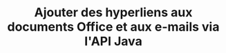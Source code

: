 ---
############################# Static ############################
layout: "auto-gen-gist"
draft: false
path: "fr/assembly/java/hyperlink/pdf/"
otherformats: HTML XPS TIFF MHTML TXT XAML EPUB SVG PS PCL XML OTT OXPS MD POT OTP DOC DOCX DOCM DOT DOTX DOTM RTF ODT OTT XLS XLT XLSX XLSM XLTX XLTM XLSB ODS PPT PPTX PPTM PPS PPSX PPSM  POTX POTM ODP EML EMLX MSG 

############################# Head ############################
head_title: "Ajouter des hyperliens aux documents et rapports Office PDF via l'API Java"
head_description: "GroupDocs.Assembl pour Java prend en charge l'insertion dynamique d'hyperliens vers des documents de bureau et de courrier électronique tels que PDF DOCX, RTF, XLSX, PPTX, EML, MSG et plus encore dans les applications Java."

############################# Header ############################
title: "Ajouter des hyperliens aux documents Office et aux e-mails via l'API Java"
description: "L'API Java GroupDocs.Assembly permet aux professionnels du logiciel d'ajouter par programmation des hyperliens aux messages électroniques et aux documents Office tels que PDF DOC, DOCX, RTF, XLSX, CSV, PPTX, MSG, etc."

######################### Download Button #######################
button:
    enable: true

############################# About ############################
about:
    enable: true
    title: "Comment utiliser l'API Java pour ajouter des hyperliens aux documents Office et e-mails ?"
    content: |
       Un lien hypertexte est un mot, une phrase ou une image sur laquelle vous pouvez cliquer pour accéder à un nouveau document ou à une nouvelle section du document actuel. Les hyperliens sont l'épine dorsale du Web mondial et sont utilisés pour de nombreuses fonctions nécessaires sur le World Wide Web. GroupDocs.Assembly pour Java est une API d'automatisation de documents et de génération de rapports qui aide les développeurs de logiciels à insérer dynamiquement des hyperliens dans leurs documents ou rapports. L'API est très stable et prend entièrement en charge plusieurs fonctionnalités avancées liées à la gestion des hyperliens, telles que l'ajout d'hyperliens à une page de document, l'ajout de liens à une diapositive de présentation, l'ajout d'hyperliens aux cellules de la feuille de calcul, la modification du contenu des hyperliens, l'insertion dynamique de liens à partir de signets, la suppression des indésirables. liens, afficher du texte au lieu d'un lien hypertexte, et bien d'autres. Certains types de documents très courants tels que PDF, HTML, e-mail Outlook, Microsoft Office Word, feuilles de calcul Excel, présentations PowerPoint, etc. sont entièrement pris en charge.

############################# content ############################
steps:
    enable: true
    block:
    - title_left: "Insérer des hyperliens vers des documents de traitement de texte via Java"
      content_left: |
       L'API Java GroupDocs.Assembly prend entièrement en charge l'insertion et la modification d'hyperliens dans divers formats de documents couramment utilisés. L'exemple de code Java ci-dessous montre comment insérer des liens hypertexte dans un document Microsoft Word.

      title_right: "Insérer des liens hypertexte dans le document PDF via Java"
      content_right: |
        * Paramétrage des documents source et destination
        * Définir l'expression Uri ainsi que l'expression de texte d'affichage
        * Créer une instance de la classe [DocumentAssembler](https://apireference.groupdocs.com/assembly/java/com.groupdocs.assembly/DocumentAssembler)
        * Appelez [AssembleDocument](https://apireference.groupdocs.com/assembly/java/com.groupdocs.assembly/DocumentAssembler#assembleDocument-java.io.InputStream-java.io.OutputStream-com.groupdocs.assembly.LoadSaveOptions-com.groupdocs.assembly.DataSourceInfo...-) méthode pour assembler le document. Elle supporte
          * Stream pour lire un modèle de document.
          * Stream pour écrire le document résultant.
          * Options supplémentaires pour le chargement et l'enregistrement de documents.
          * Informations sur les objets de source de données.

      gisthash: "ecae8e7f8626f52f4dda03e76c96ff57"
      gistfile: "add_hyperlinks_to_word_documents.java"

    - title_left: "Ajouter des hyperliens dans les feuilles de calcul via Java"
      content_left: |
       L'API Java GroupDocs.Assembly permet aux programmeurs informatiques d'insérer et de modifier facilement des hyperliens dans leurs feuilles de calcul. Ils peuvent facilement y accéder, modifier son emplacement ou le remplacer par un nouveau. Le code Java suivant montre avec quelle facilité les programmeurs peuvent ajouter des hyperliens dans leurs feuilles de calcul.

      title_right: "Comment insérer des liens hypertexte dans le fichier PDF"
      content_right: |
        * Configuration des fichiers de feuille de calcul source et cible
        * Définir l'expression Uri ainsi que l'expression de texte d'affichage
        * Créer une instance de la classe [DocumentAssembler](https://apireference.groupdocs.com/assembly/java/com.groupdocs.assembly/DocumentAssembler)
        * Appelez [AssembleDocument](https://apireference.groupdocs.com/assembly/java/com.groupdocs.assembly/DocumentAssembler#assembleDocument-java.io.InputStream-java.io.OutputStream-com.groupdocs.assembly.LoadSaveOptions-com.groupdocs.assembly.DataSourceInfo...-) méthode pour assembler le document. Elle supporte
          * Stream pour lire un modèle de document.
          * Stream pour écrire le document résultant.
          * Options supplémentaires pour le chargement et l'enregistrement de documents.
          * Informations sur les objets de source de données.

      gisthash: "92bbf74f1dd23e5f7c6e5b5db0ff2504"
      gistfile: "add_hyperlinks_in_ spreadsheet_documents.java"

    - title_left: "Insérer des liens hypertexte vers une présentation PowerPoint via Java"
      content_left: |
       L'API Java GroupDocs.Assembly permet aux programmeurs de gérer facilement leurs tâches liées à la gestion des documents. Voici un exemple de code Java qui montre avec quelle facilité les programmeurs de logiciels peuvent accéder à leurs documents de présentation PowerPoint et y ajouter des hyperliens.

      title_right: "Comment insérer des hyperliens dans les présentations"
      content_right: |
        * Configuration des fichiers de présentation source et destination
        * Définir Uri et afficher les expressions textuelles
        * Créer une instance de la classe [DocumentAssembler](https://apireference.groupdocs.com/assembly/java/com.groupdocs.assembly/DocumentAssembler)
        * Appelez [AssembleDocument](https://apireference.groupdocs.com/assembly/java/com.groupdocs.assembly/DocumentAssembler#assembleDocument-java.io.InputStream-java.io.OutputStream-com.groupdocs.assembly.LoadSaveOptions-com.groupdocs.assembly.DataSourceInfo...-) méthode pour assembler le document. Elle supporte
          * Stream pour lire un modèle de document.
          * Stream pour écrire le document résultant.
          * Options supplémentaires pour le chargement et l'enregistrement de documents.
          * Informations sur les objets de source de données.

      gisthash: "06535fd50bfd353db586671a504d2783"
      gistfile: "add_hyperlinks_in_ presentation_documents.java"

    - title_left: "Utiliser l'API Java pour ajouter des hyperliens dans les e-mails"
      content_left: |
       GroupDocs.Assembly pour Java permet aux développeurs de logiciels d'ajouter facilement des hyperliens à leurs messages électroniques avec seulement quelques lignes de code Java. L'exemple suivant montre avec quelle facilité les développeurs peuvent insérer des liens hypertexte dans leurs documents de courrier électronique et les envoyer à d'autres utilisateurs dans leurs propres applications Java.

      title_right: "Comment ajouter des hyperliens aux e-mails"
      content_right: |
        * Configuration des fichiers de feuille de calcul source et cible
        * Définir Uri et afficher les expressions textuelles
        * Créer une instance de la classe [DocumentAssembler](https://apireference.groupdocs.com/assembly/java/com.groupdocs.assembly/DocumentAssembler)
        * Appelez [AssembleDocument](https://apireference.groupdocs.com/assembly/java/com.groupdocs.assembly/DocumentAssembler#assembleDocument-java.io.InputStream-java.io.OutputStream-com.groupdocs.assembly.LoadSaveOptions-com.groupdocs.assembly.DataSourceInfo...-) méthode pour assembler le document. Elle supporte
          * Stream pour lire un modèle de document.
          * Stream pour écrire le document résultant.
          * Options supplémentaires pour le chargement et l'enregistrement de documents.
          * Informations sur les objets de source de données.

      gisthash: "551cef5d45d08caa851d483a705114bb"
      gistfile: "add_hyperlinks_in_email_documents.java"  

    - title_left: "Configuration requise"
      content_left: |
        Les API Java GroupDocs.Assembly sont prises en charge sur toutes les principales plates-formes et systèmes d'exploitation. Il peut générer des documents dans Microsoft Word, Excel, PowerPoint, Outlook, OpenOffice et plus de 50 autres formats. Pour un guide complet de la configuration système requise, veuillez visiter [système requis](https://docs.groupdocs.com/assembly/java/system-requirements/) Avant d'exécuter le code ci-dessous, assurez-vous que les prérequis suivants sont installés sur votre système:
         * Systèmes d'exploitation : Microsoft Windows, Linux, MacOS
         * Prise en charge des versions Java : J2SE 7.0 (1.7), J2SE 8.0 (1.8) ou supérieur
         * Obtenez la dernière version des API Java GroupDocs.Assembly de [Maven](https://mvnrepository.com/artifact/com.groupdocs/groupdocs-assembly/)
        
      title_right: "Pourquoi utiliser GroupDocs.Assembly"
      content_right: |
        * Créez des documents personnalisés à partir de modèles.
        * Joindre dynamiquement des pièces jointes aux e-mails.
        * Aucun logiciel supplémentaire n'est requis pour créer et automatiser des documents.
        * Génère un document de sortie basé sur la source de données.
        * Insérer dynamiquement le contenu du document dans le rapport
        * Appliquer la formule lors de l'assemblage de la feuille de calcul.
        * Fournit un support pour plusieurs formats de données
        * Prise en charge des opérations de données séquentielles.

demos:
    enable: true
        

more_formats:
    enable: true


back_to_top:
    enable: true
---